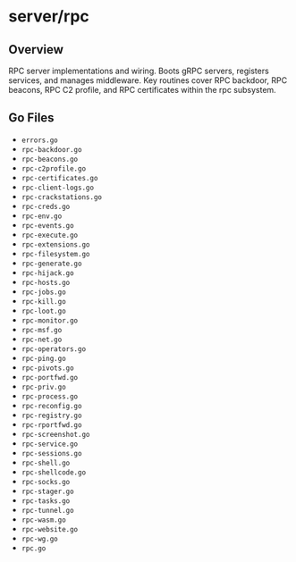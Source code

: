 # server/rpc

## Overview

RPC server implementations and wiring. Boots gRPC servers, registers services, and manages middleware. Key routines cover RPC backdoor, RPC beacons, RPC C2 profile, and RPC certificates within the rpc subsystem.

## Go Files

- `errors.go`
- `rpc-backdoor.go`
- `rpc-beacons.go`
- `rpc-c2profile.go`
- `rpc-certificates.go`
- `rpc-client-logs.go`
- `rpc-crackstations.go`
- `rpc-creds.go`
- `rpc-env.go`
- `rpc-events.go`
- `rpc-execute.go`
- `rpc-extensions.go`
- `rpc-filesystem.go`
- `rpc-generate.go`
- `rpc-hijack.go`
- `rpc-hosts.go`
- `rpc-jobs.go`
- `rpc-kill.go`
- `rpc-loot.go`
- `rpc-monitor.go`
- `rpc-msf.go`
- `rpc-net.go`
- `rpc-operators.go`
- `rpc-ping.go`
- `rpc-pivots.go`
- `rpc-portfwd.go`
- `rpc-priv.go`
- `rpc-process.go`
- `rpc-reconfig.go`
- `rpc-registry.go`
- `rpc-rportfwd.go`
- `rpc-screenshot.go`
- `rpc-service.go`
- `rpc-sessions.go`
- `rpc-shell.go`
- `rpc-shellcode.go`
- `rpc-socks.go`
- `rpc-stager.go`
- `rpc-tasks.go`
- `rpc-tunnel.go`
- `rpc-wasm.go`
- `rpc-website.go`
- `rpc-wg.go`
- `rpc.go`
